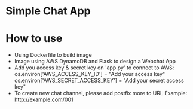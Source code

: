 # Simple Chat App
# How to use
- Using Dockerfile to build image
- Image using AWS DynamoDB and Flask to design a Webchat App
- Add you access key & secret key on 'app.py' to connect to AWS:
   os.environ['AWS_ACCESS_KEY_ID'] = "Add your access key"
   os.environ['AWS_SECRET_ACCESS_KEY'] = "Add your secret access key"
- To create new chat channel, please add postfix more to URL
   Example: http://example.com/001